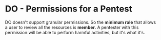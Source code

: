 # DO - Permissions for a Pentest

DO doesn't support granular permissions. So the **minimum role** that allows a user to review all the resources is **member**. A pentester with this permission will be able to perform harmful activities, but it's what it's.

